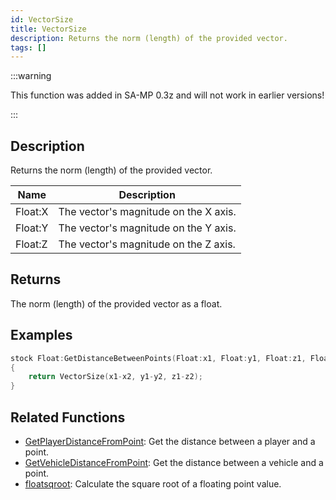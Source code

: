 ```yaml
---
id: VectorSize
title: VectorSize
description: Returns the norm (length) of the provided vector.
tags: []
---
```


:::warning

This function was added in SA-MP 0.3z and will not work in earlier versions!

:::

## Description

Returns the norm (length) of the provided vector.

| Name    | Description                           |
| ------- | ------------------------------------- |
| Float:X | The vector's magnitude on the X axis. |
| Float:Y | The vector's magnitude on the Y axis. |
| Float:Z | The vector's magnitude on the Z axis. |

## Returns

The norm (length) of the provided vector as a float.

## Examples

```c
stock Float:GetDistanceBetweenPoints(Float:x1, Float:y1, Float:z1, Float:x2, Float:y2, Float:z2)
{
    return VectorSize(x1-x2, y1-y2, z1-z2);
}
```

## Related Functions

- [GetPlayerDistanceFromPoint](GetPlayerDistanceFromPoint): Get the distance between a player and a point.
- [GetVehicleDistanceFromPoint](GetVehicleDistanceFromPoint): Get the distance between a vehicle and a point.
- [floatsqroot](floatsqroot): Calculate the square root of a floating point value.
